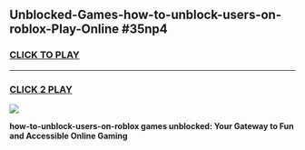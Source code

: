 
## Unblocked-Games-how-to-unblock-users-on-roblox-Play-Online #35np4
<h3>
<a href="https://news.freeplayer.one?title=how-to-unblock-users-on-roblox&ref=3">CLICK TO PLAY</a></h3>
<hr>

<h3>
<a href="https://news.freeplayer.one?title=how-to-unblock-users-on-roblox&ref=3">CLICK 2 PLAY</a>
  
</h3>

<a href="https://news.freeplayer.one?title=how-to-unblock-users-on-roblox&ref=3"><img src="https://clearcache.store/games.png"></a>


**how-to-unblock-users-on-roblox games unblocked: Your Gateway to Fun and Accessible Online Gaming**
